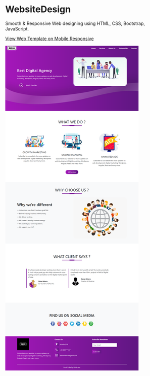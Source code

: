# WebsiteDesign
Smooth &amp; Responsive Web designing using HTML, CSS, Bootstrap, JavaScript.

[View Web Template on Mobile Responsive](https://github.com/TheFullStackDev/WebsiteDesign/blob/master/mobileView.png)

![Image of DesktopWebTemplate](https://github.com/TheFullStackDev/WebsiteDesign/blob/master/desktopView.png)
